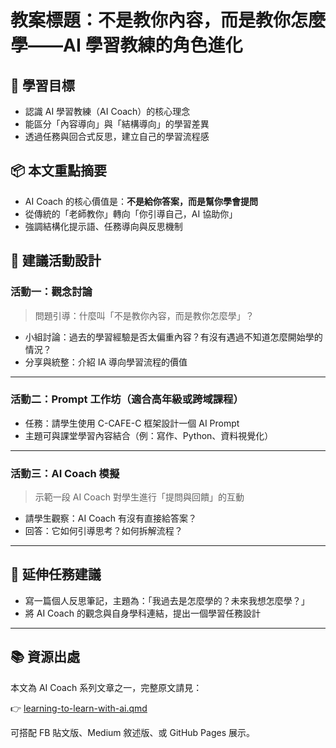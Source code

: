 # 教案標題：不是教你內容，而是教你怎麼學——AI 學習教練的角色進化

## 🎯 學習目標

- 認識 AI 學習教練（AI Coach）的核心理念
- 能區分「內容導向」與「結構導向」的學習差異
- 透過任務與回合式反思，建立自己的學習流程感

## 📦 本文重點摘要

- AI Coach 的核心價值是：**不是給你答案，而是幫你學會提問**
- 從傳統的「老師教你」轉向「你引導自己，AI 協助你」
- 強調結構化提示語、任務導向與反思機制

## 🧩 建議活動設計

### 活動一：觀念討論

> 問題引導：什麼叫「不是教你內容，而是教你怎麼學」？

- 小組討論：過去的學習經驗是否太偏重內容？有沒有遇過不知道怎麼開始學的情況？
- 分享與統整：介紹 IA 導向學習流程的價值

---

### 活動二：Prompt 工作坊（適合高年級或跨域課程）

- 任務：請學生使用 C-CAFE-C 框架設計一個 AI Prompt
- 主題可與課堂學習內容結合（例：寫作、Python、資料視覺化）

---

### 活動三：AI Coach 模擬

> 示範一段 AI Coach 對學生進行「提問與回饋」的互動

- 請學生觀察：AI Coach 有沒有直接給答案？
- 回答：它如何引導思考？如何拆解流程？

---

## 🧠 延伸任務建議

- 寫一篇個人反思筆記，主題為：「我過去是怎麼學的？未來我想怎麼學？」
- 將 AI Coach 的觀念與自身學科連結，提出一個學習任務設計

---

## 📚 資源出處

本文為 AI Coach 系列文章之一，完整原文請見：

👉 [learning-to-learn-with-ai.qmd](../docs/learning-to-learn-with-ai.qmd)

可搭配 FB 貼文版、Medium 敘述版、或 GitHub Pages 展示。